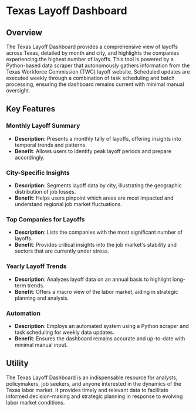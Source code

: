 # Texas Layoff Dashboard

## Overview
The Texas Layoff Dashboard provides a comprehensive view of layoffs across Texas, detailed by month and city, and highlights the companies experiencing the highest number of layoffs. This tool is powered by a Python-based data scraper that autonomously gathers information from the Texas Workforce Commission (TWC) layoff website. Scheduled updates are executed weekly through a combination of task scheduling and batch processing, ensuring the dashboard remains current with minimal manual oversight.

## Key Features

### Monthly Layoff Summary
- **Description**: Presents a monthly tally of layoffs, offering insights into temporal trends and patterns.
- **Benefit**: Allows users to identify peak layoff periods and prepare accordingly.

### City-Specific Insights
- **Description**: Segments layoff data by city, illustrating the geographic distribution of job losses.
- **Benefit**: Helps users pinpoint which areas are most impacted and understand regional job market fluctuations.

### Top Companies for Layoffs
- **Description**: Lists the companies with the most significant number of layoffs.
- **Benefit**: Provides critical insights into the job market's stability and sectors that are currently under stress.

### Yearly Layoff Trends
- **Description**: Analyzes layoff data on an annual basis to highlight long-term trends.
- **Benefit**: Offers a macro view of the labor market, aiding in strategic planning and analysis.

### Automation
- **Description**: Employs an automated system using a Python scraper and task scheduling for weekly data updates.
- **Benefit**: Ensures the dashboard remains accurate and up-to-date with minimal manual input.

## Utility
The Texas Layoff Dashboard is an indispensable resource for analysts, policymakers, job seekers, and anyone interested in the dynamics of the Texas labor market. It provides timely and relevant data to facilitate informed decision-making and strategic planning in response to evolving labor market conditions.

